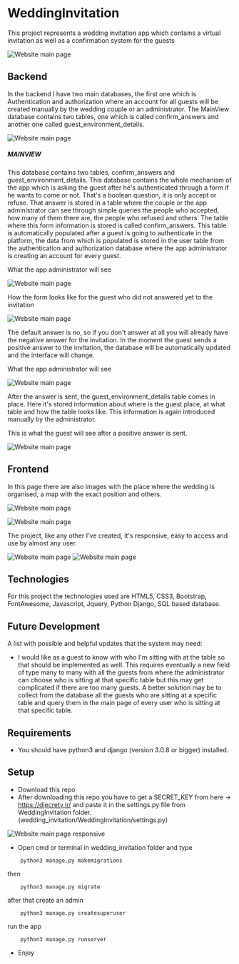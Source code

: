 # WeddingInvitation

This project represents a wedding invitation app which contains a virtual
invitation as well as a confirmation system for the guests

![Website main page](wedding_documentation/picture_1.png)

## Backend

In the backend I have two main databases, the first one which is 
Authentication and authorization where an account for all guests will be
created manually by the wedding couple or an administrator. The MainView
database contains two tables, one which is called confirm_answers and another
one called guest_environment_details.

![Website main page](wedding_documentation/picture_2.png)

##### MAINVIEW

This database contains two tables, confirm_answers and guest_environment_details. This database
contains the whole mechanism of the app which is asking the guest after he's authenticated through a
form if he wants to come or not. That's a boolean question, it is only accept or refuse. That answer is
stored in a table where the couple or the app administrator can see through simple queries the people
who accepted, how many of them there are, the people who refused and others.
The table where this form information is stored is called confirm_answers. This table is automatically populated
after a guest is going to authenticate in the platform, the data from which is populated is stored in 
the user table from the authentication and authorization database where the app administrator is creating
an account for every guest. 

What the app administrator will see

![Website main page](wedding_documentation/picture_3.png)

How the form looks like for the guest who did not answered yet to the invitation

![Website main page](wedding_documentation/picture_4.png)

The default answer is no, so if you don't answer at all you will already have the negative answer
for the invitation.
In the moment the guest sends a positive answer to the invitation, the database will be automatically
updated and the interface will change.

What the app administrator will see

![Website main page](wedding_documentation/picture_5.png)

After the answer is sent, the guest_environment_details table comes in place. Here it's stored information
about where is the guest place, at what table and how the table looks like. This information is again
introduced manually by the administrator.

This is what the guest will see after a positive answer is sent.

![Website main page](wedding_documentation/picture_6.png)

## Frontend

In this page there are also images with the place where the wedding is organised, a map with the exact
position and others.

![Website main page](wedding_documentation/picture_7.png)

![Website main page](wedding_documentation/picture_8.png)

The project, like any other I've created, it's responsive, easy to access and use by almost any user.

![Website main page](wedding_documentation/picture_9.png) ![Website main page](wedding_documentation/picture_10.png)

## Technologies

For this project the technologies used are HTML5, CSS3, Bootstrap, FontAwesome, 
Javascript, Jquery, Python Django, SQL based database.
 
## Future Development

A list with possible and helpful updates that the system may need:

* I would like as a guest to know with who I'm sitting with at the table so that should be implemented
as well. This requires eventually a new field of type many to many with all the guests from where 
the administrator can choose who is sitting at that specific table but this may get complicated if there are too many 
guests. A better solution may be to collect from the database all the guests who are sitting at a specific 
table and query them in the main page of every user who is sitting at that specific table.

## Requirements

* You should have python3 and django (version 3.0.8 or bigger) installed.

## Setup

* Download this repo
* After downloading this repo you have to get a SECRET_KEY from here -> https://djecrety.ir/ and paste
it in the settings.py file from WeddingInvitation folder. (wedding_invitation/WeddingInvitation/settings.py)
 
![Website main page responsive](wedding_documentation/picture_11.png)

* Open cmd or terminal in wedding_invitation folder and type 
```
    python3 manage.py makemigrations
```

then 

```
    python3 manage.py migrate
```

after that create an admin

```
    python3 manage.py createsuperuser
```

run the app

```
    python3 manage.py runserver
```
* Enjoy

